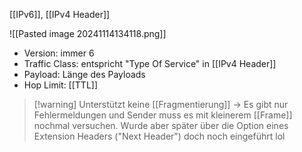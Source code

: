 [[IPv6]], [[IPv4 Header]]

![[Pasted image 20241114134118.png]]

- Version: immer $6$
- Traffic Class: entspricht "Type Of Service" in [[IPv4 Header]]
- Payload: Länge des Payloads
- Hop Limit: [[TTL]]



> [!warning] Unterstützt keine [[Fragmentierung]] -> Es gibt nur Fehlermeldungen und Sender muss es mit kleinerem [[Frame]] nochmal versuchen.
> Wurde aber später über die Option eines Extension Headers ("Next Header") doch noch eingeführt lol



